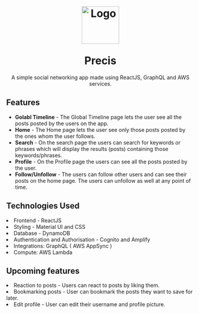 
<h1 align="center">
<p align="center">
  <a>
    <img alt="Logo" src="https://github.com/khalatevarun/Precis/blob/main/public/logo512.png" width="100"/>
  </a>
</p>
  <a>Precis</a>
</h1>

<p align="center">
A simple social networking app made using ReactJS, GraphQL and AWS services.
</p>

<h2>Features</h2> 
 <ul>
  <li>
    <strong>Golabl Timeline</strong> - The Global Timeline page lets the user see all the posts posted by the users on the app.
  </li>
 <li>
    <strong>Home</strong> - The Home page lets the user see only those posts posted by the ones whom the user follows.
  </li>
 <li>
    <strong>Search</strong> - On the search page the users can search for keywords or phrases which will display the results (posts) containing those keywords/phrases.  
  </li>
<li>
    <strong>Profile</strong> - On the Profile page the users can see all the posts posted by the user.
  </li>
<li>
    <strong>Follow/Unfollow</strong> - The users can follow other users and can see their posts on the home page. The users can unfollow as well at any point of time.
  </li>
             </ul>
   
 
<h2>Technologies Used</h2> 
  <li>
   Frontend - ReactJS 
  </li>
                 <li>
   Styling - Material UI and CSS 
  </li>
   <li>
  Database - DynamoDB
  </li>
  <li>
Authentication and Authorisation - Cognito and Amplify
  </li>
  <li>
Integrations: GraphQL ( AWS AppSync )
  </li>
  <li>
Compute: AWS Lambda
  </li>
  
  
  <h2>Upcoming features </h2>
  <li>Reaction to posts - Users can react to posts by liking them.</li>
  <li>Bookmarking posts - User can bookmark the posts they want to save for later.</li>
  <li>Edit profile - User can edit their username and profile picture. </li>
  
               

  

               

  

                   



  












